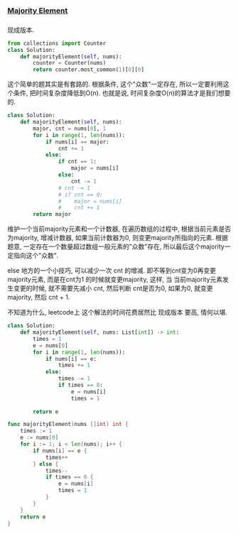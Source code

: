 ### [Majority Element](https://leetcode.com/problems/majority-element/)

### 

现成版本.

```Python
from collections import Counter
class Solution:
    def majorityElement(self, nums):
        counter = Counter(nums)
        return counter.most_common(1)[0][0]

```

这个简单的题其实是有套路的. 根据条件, 这个"众数"一定存在, 所以一定要利用这个条件, 把时间复杂度降低到O(n).
也就是说, 时间复杂度O(n)的算法才是我们想要的.

```Python
class Solution:
    def majorityElement(self, nums):
        major, cnt = nums[0], 1
        for i in range(1, len(nums)):
            if nums[i] == major:
                cnt += 1
            else:
                if cnt == 1:
                    major = nums[i]
                else:
                    cnt -= 1
                # cnt -= 1
                # if cnt == 0:
                #    major = nums[i]
                #    cnt += 1
        return major
```

维护一个当前majority元素和一个计数器, 在遍历数组的过程中, 根据当前元素是否为majority, 增减计数器,
如果当前计数器为0, 则变更majority所指向的元素. 根据题意, 一定存在一个数量超过数组一般元素的"众数"存在, 所以最后这个majority一定指向这个"众数".


else 地方的一个小技巧, 可以减少一次 cnt 的增减. 即不等到cnt变为0再变更majority元素, 而是在cnt为1
的时候就变更majority, 这样, 当 当前majority元素发生变更的时候, 就不需要先减小 cnt, 然后判断 cnt是否为0, 如果为0, 就变更majority, 然后 cnt + 1.


不知道为什么, leetcode上 这个解法的时间花费居然比 现成版本 要高, 情何以堪.


```Python
class Solution:
    def majorityElement(self, nums: List[int]) -> int:
        times = 1
        e = nums[0]
        for i in range(1, len(nums)):
            if nums[i] == e:
                times += 1
            else:
                times -= 1
                if times == 0:
                    e = nums[i]
                    times = 1
    
        return e

```

```Go
func majorityElement(nums []int) int {
    times := 1
    e := nums[0]
    for i := 1; i < len(nums); i++ {
        if nums[i] == e {
            times++
        } else {
            times--
            if times == 0 {
                e = nums[i]
                times = 1
            }
        }
    }
    return e
}
```